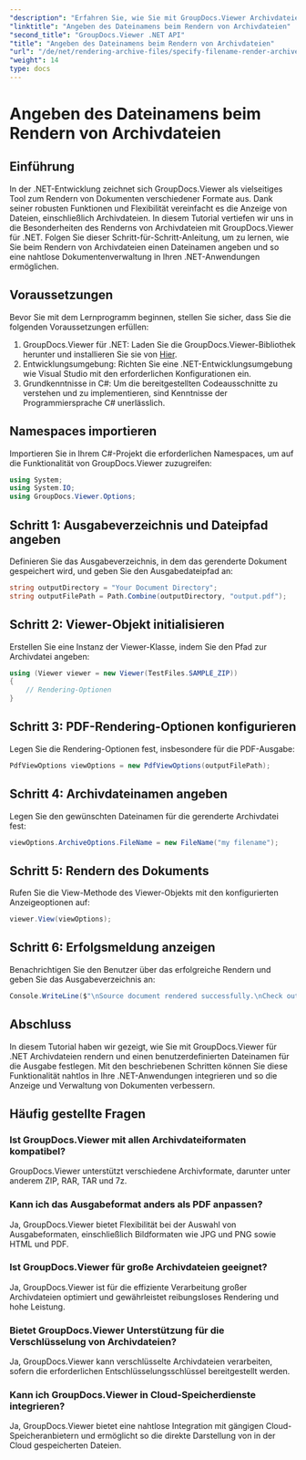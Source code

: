 ```yaml
---
"description": "Erfahren Sie, wie Sie mit GroupDocs.Viewer Archivdateien in .NET rendern und so die Dokumentverwaltungsfunktionen verbessern."
"linktitle": "Angeben des Dateinamens beim Rendern von Archivdateien"
"second_title": "GroupDocs.Viewer .NET API"
"title": "Angeben des Dateinamens beim Rendern von Archivdateien"
"url": "/de/net/rendering-archive-files/specify-filename-render-archive/"
"weight": 14
type: docs
---
```

# Angeben des Dateinamens beim Rendern von Archivdateien

## Einführung
In der .NET-Entwicklung zeichnet sich GroupDocs.Viewer als vielseitiges Tool zum Rendern von Dokumenten verschiedener Formate aus. Dank seiner robusten Funktionen und Flexibilität vereinfacht es die Anzeige von Dateien, einschließlich Archivdateien. In diesem Tutorial vertiefen wir uns in die Besonderheiten des Renderns von Archivdateien mit GroupDocs.Viewer für .NET. Folgen Sie dieser Schritt-für-Schritt-Anleitung, um zu lernen, wie Sie beim Rendern von Archivdateien einen Dateinamen angeben und so eine nahtlose Dokumentenverwaltung in Ihren .NET-Anwendungen ermöglichen.
## Voraussetzungen
Bevor Sie mit dem Lernprogramm beginnen, stellen Sie sicher, dass Sie die folgenden Voraussetzungen erfüllen:
1. GroupDocs.Viewer für .NET: Laden Sie die GroupDocs.Viewer-Bibliothek herunter und installieren Sie sie von [Hier](https://releases.groupdocs.com/viewer/net/).
2. Entwicklungsumgebung: Richten Sie eine .NET-Entwicklungsumgebung wie Visual Studio mit den erforderlichen Konfigurationen ein.
3. Grundkenntnisse in C#: Um die bereitgestellten Codeausschnitte zu verstehen und zu implementieren, sind Kenntnisse der Programmiersprache C# unerlässlich.

## Namespaces importieren
Importieren Sie in Ihrem C#-Projekt die erforderlichen Namespaces, um auf die Funktionalität von GroupDocs.Viewer zuzugreifen:
```csharp
using System;
using System.IO;
using GroupDocs.Viewer.Options;
```
## Schritt 1: Ausgabeverzeichnis und Dateipfad angeben
Definieren Sie das Ausgabeverzeichnis, in dem das gerenderte Dokument gespeichert wird, und geben Sie den Ausgabedateipfad an:
```csharp
string outputDirectory = "Your Document Directory";
string outputFilePath = Path.Combine(outputDirectory, "output.pdf");
```
## Schritt 2: Viewer-Objekt initialisieren
Erstellen Sie eine Instanz der Viewer-Klasse, indem Sie den Pfad zur Archivdatei angeben:
```csharp
using (Viewer viewer = new Viewer(TestFiles.SAMPLE_ZIP))
{
    // Rendering-Optionen
}
```
## Schritt 3: PDF-Rendering-Optionen konfigurieren
Legen Sie die Rendering-Optionen fest, insbesondere für die PDF-Ausgabe:
```csharp
PdfViewOptions viewOptions = new PdfViewOptions(outputFilePath);
```
## Schritt 4: Archivdateinamen angeben
Legen Sie den gewünschten Dateinamen für die gerenderte Archivdatei fest:
```csharp
viewOptions.ArchiveOptions.FileName = new FileName("my filename");
```
## Schritt 5: Rendern des Dokuments
Rufen Sie die View-Methode des Viewer-Objekts mit den konfigurierten Anzeigeoptionen auf:
```csharp
viewer.View(viewOptions);
```
## Schritt 6: Erfolgsmeldung anzeigen
Benachrichtigen Sie den Benutzer über das erfolgreiche Rendern und geben Sie das Ausgabeverzeichnis an:
```csharp
Console.WriteLine($"\nSource document rendered successfully.\nCheck output in {outputDirectory}.");
```

## Abschluss
In diesem Tutorial haben wir gezeigt, wie Sie mit GroupDocs.Viewer für .NET Archivdateien rendern und einen benutzerdefinierten Dateinamen für die Ausgabe festlegen. Mit den beschriebenen Schritten können Sie diese Funktionalität nahtlos in Ihre .NET-Anwendungen integrieren und so die Anzeige und Verwaltung von Dokumenten verbessern.
## Häufig gestellte Fragen
### Ist GroupDocs.Viewer mit allen Archivdateiformaten kompatibel?
GroupDocs.Viewer unterstützt verschiedene Archivformate, darunter unter anderem ZIP, RAR, TAR und 7z.
### Kann ich das Ausgabeformat anders als PDF anpassen?
Ja, GroupDocs.Viewer bietet Flexibilität bei der Auswahl von Ausgabeformaten, einschließlich Bildformaten wie JPG und PNG sowie HTML und PDF.
### Ist GroupDocs.Viewer für große Archivdateien geeignet?
Ja, GroupDocs.Viewer ist für die effiziente Verarbeitung großer Archivdateien optimiert und gewährleistet reibungsloses Rendering und hohe Leistung.
### Bietet GroupDocs.Viewer Unterstützung für die Verschlüsselung von Archivdateien?
Ja, GroupDocs.Viewer kann verschlüsselte Archivdateien verarbeiten, sofern die erforderlichen Entschlüsselungsschlüssel bereitgestellt werden.
### Kann ich GroupDocs.Viewer in Cloud-Speicherdienste integrieren?
Ja, GroupDocs.Viewer bietet eine nahtlose Integration mit gängigen Cloud-Speicheranbietern und ermöglicht so die direkte Darstellung von in der Cloud gespeicherten Dateien.